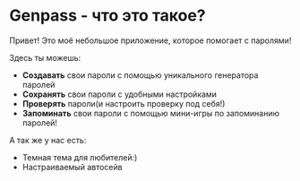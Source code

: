 # Genpass - что это такое?

Привет! Это моё небольшое приложение, которое помогает с паролями!

Здесь ты можешь:
* **Создавать** свои пароли с помощью уникального генератора паролей
* **Сохранять** свои пароли с удобными настройками
* **Проверять** пароли(и настроить проверку под себя!)
* **Запоминать** свои пароли с помощью мини-игры по запоминанию паролей!

А так же у нас есть:
* Темная тема для любителей:)
* Настраиваемый автосейв



